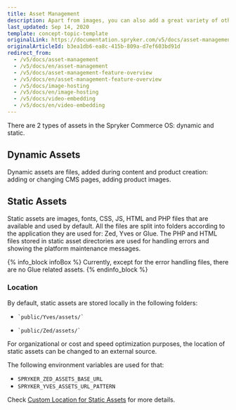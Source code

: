 ```yaml
---
title: Asset Management
description: Apart from images, you can also add a great variety of other assets to your shop, like presentations, pdf documents, graphics, banners and many more.
last_updated: Sep 14, 2020
template: concept-topic-template
originalLink: https://documentation.spryker.com/v5/docs/asset-management
originalArticleId: b3ea1db6-ea8c-415b-809a-d7ef603bd91d
redirect_from:
  - /v5/docs/asset-management
  - /v5/docs/en/asset-management
  - /v5/docs/asset-management-feature-overview
  - /v5/docs/en/asset-management-feature-overview
  - /v5/docs/image-hosting
  - /v5/docs/en/image-hosting
  - /v5/docs/video-embedding
  - /v5/docs/en/video-embedding
---
```


There are 2 types of assets in the Spryker Commerce OS: dynamic and static.

## Dynamic Assets

Dynamic assets are files, added during content and product creation: adding or changing CMS pages, adding product images.

## Static Assets

Static assets are images, fonts, CSS, JS, HTML and PHP files that are available and used by default. All the files are split into folders according to the application they are used for: Zed, Yves or Glue. The PHP and HTML files stored in static asset directories are used for handling errors and showing the platform maintenance messages.

{% info_block infoBox %}
Currently, except for the error handling files, there are no Glue related assets.
{% endinfo_block %}

### Location

By default, static assets are stored locally in the following folders:

*     `public/Yves/assets/`
*     `public/Zed/assets/`

For organizational or cost and speed optimization purposes, the location of static assets can be changed to an external source.

The following environment variables are used for that:

*   `SPRYKER_ZED_ASSETS_BASE_URL`
*   `SPRYKER_YVES_ASSETS_URL_PATTERN`

Check [Custom Location for Static Assets](/docs/scos/dev/technical-enhancements/integrating-custom-location-for-static-assets.html) for more details.
